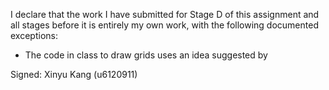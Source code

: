 I declare that the work I have submitted for Stage D of this assignment and all stages before it is entirely my own work, with the following documented exceptions:

* The code in class <Viewer> to draw grids uses an idea suggested by <Olivia Chen>

Signed: Xinyu Kang (u6120911)
